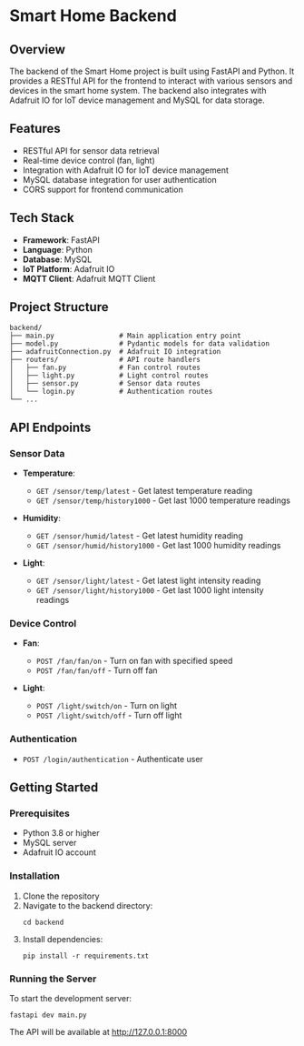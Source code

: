 # Smart Home Backend

## Overview
The backend of the Smart Home project is built using FastAPI and Python. It provides a RESTful API for the frontend to interact with various sensors and devices in the smart home system. The backend also integrates with Adafruit IO for IoT device management and MySQL for data storage.

## Features
- RESTful API for sensor data retrieval
- Real-time device control (fan, light)
- Integration with Adafruit IO for IoT device management
- MySQL database integration for user authentication
- CORS support for frontend communication

## Tech Stack
- **Framework**: FastAPI
- **Language**: Python
- **Database**: MySQL
- **IoT Platform**: Adafruit IO
- **MQTT Client**: Adafruit MQTT Client

## Project Structure
```
backend/
├── main.py                # Main application entry point
├── model.py               # Pydantic models for data validation
├── adafruitConnection.py  # Adafruit IO integration
├── routers/               # API route handlers
│   ├── fan.py             # Fan control routes
│   ├── light.py           # Light control routes
│   ├── sensor.py          # Sensor data routes
│   └── login.py           # Authentication routes
└── ...
```

## API Endpoints

### Sensor Data
- **Temperature**:
  - `GET /sensor/temp/latest` - Get latest temperature reading
  - `GET /sensor/temp/history1000` - Get last 1000 temperature readings

- **Humidity**:
  - `GET /sensor/humid/latest` - Get latest humidity reading
  - `GET /sensor/humid/history1000` - Get last 1000 humidity readings

- **Light**:
  - `GET /sensor/light/latest` - Get latest light intensity reading
  - `GET /sensor/light/history1000` - Get last 1000 light intensity readings

### Device Control
- **Fan**:
  - `POST /fan/fan/on` - Turn on fan with specified speed
  - `POST /fan/fan/off` - Turn off fan

- **Light**:
  - `POST /light/switch/on` - Turn on light
  - `POST /light/switch/off` - Turn off light

### Authentication
- `POST /login/authentication` - Authenticate user

## Getting Started

### Prerequisites
- Python 3.8 or higher
- MySQL server
- Adafruit IO account

### Installation
1. Clone the repository
2. Navigate to the backend directory:
   ```
   cd backend
   ```
3. Install dependencies:
   ```
   pip install -r requirements.txt
   ```


### Running the Server
To start the development server:
```
fastapi dev main.py
```
The API will be available at http://127.0.0.1:8000
